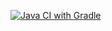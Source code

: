 [![Java CI with Gradle](https://github.com/AdalineVerner/WebInterface/actions/workflows/gradle.yml/badge.svg)](https://github.com/AdalineVerner/WebInterface/actions/workflows/gradle.yml)